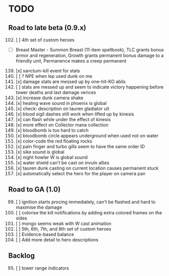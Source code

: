 # TODO

## Road to late beta (0.9.x)

102. [ ] 4th set of custom heroes
  - [ ] Breast Master - Summon Breast (11-item spellbook), TLC grants bonus armor and regeneration, Growth grants permanent bonus damage to a friendly unit, Permanence makes a creep permanent
139. [x] sanctum-kill event for stats
140. [ ] ? NPE when lep used dunk on me
142. [x] damage stats are messed up by one-hit-KO abils
143. [ ] stats are messed up and seem to indicate victory happening before tower deaths and last damage verices
144. [x] increase dunk camera shake
145. [x] healing wave sound in phoenix is global
146. [x] check: description on tauren gladiator ult
149. [x] blood sigil dashes still work when lifted up by kinesis
150. [x] can flash while under the effect of kinesis
151. [x] more effect on Collector mana collection
152. [x] bloodbomb is too hard to catch
153. [x] bloodbomb circle appears underground when used not on water
154. [x] color-code the red floating rocks
155. [x] pain finger and turbo gills seem to have the same order ID
157. [x] sike sound is global
158. [x] night howler W is global sound
159. [x] water shield can't be cast on invuln allies
160. [x] tauren dunk casting on current location causes permanent stuck
161. [x] automatically select the hero for the player on camera pan

## Road to GA (1.0)

99. [ ] ignition starts procing immediately, can't be flashed and hard to maximise the damage
106. [ ] colorise the kill notifications by adding extra colored frames on the sides
120. [ ] mongo seems weak with W cast animation
137. [ ] 5th, 6th, 7th, and 8th set of custom heroes
138. [ ] Evidence-based balance
162. [ ] Add more detail to hero descriptions

## Backlog

95. [ ] tower range indicators
